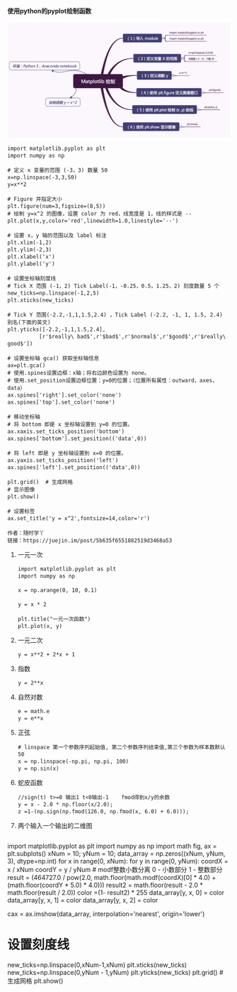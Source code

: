 #### 使用python的pyplot绘制函数

![](pic/1.png)

```
import matplotlib.pyplot as plt
import numpy as np

# 定义 x 变量的范围 (-3，3) 数量 50 
x=np.linspace(-3,3,50)
y=x**2

# Figure 并指定大小
plt.figure(num=3,figsize=(8,5))
# 绘制 y=x^2 的图像，设置 color 为 red，线宽度是 1，线的样式是 --
plt.plot(x,y,color='red',linewidth=1.0,linestyle='--')

# 设置 x，y 轴的范围以及 label 标注
plt.xlim(-1,2)
plt.ylim(-2,3)
plt.xlabel('x')
plt.ylabel('y')

# 设置坐标轴刻度线 
# Tick X 范围 (-1，2) Tick Label(-1，-0.25，0.5，1.25，2) 刻度数量 5 个
new_ticks=np.linspace(-1,2,5)
plt.xticks(new_ticks)

# Tick Y 范围(-2.2,-1,1,1.5,2.4) ，Tick Label (-2.2, -1, 1, 1.5, 2.4) 别名(下面的英文)
plt.yticks([-2.2,-1,1,1.5,2.4],
          [r'$really\ bad$',r'$bad$',r'$normal$',r'$good$',r'$really\ good$'])

# 设置坐标轴 gca() 获取坐标轴信息
ax=plt.gca()
# 使用.spines设置边框：x轴；将右边颜色设置为 none。
# 使用.set_position设置边框位置：y=0的位置；（位置所有属性：outward，axes，data）
ax.spines['right'].set_color('none')
ax.spines['top'].set_color('none')

# 移动坐标轴
# 将 bottom 即是 x 坐标轴设置到 y=0 的位置。
ax.xaxis.set_ticks_position('bottom')
ax.spines['bottom'].set_position(('data',0))

# 将 left 即是 y 坐标轴设置到 x=0 的位置。
ax.yaxis.set_ticks_position('left')
ax.spines['left'].set_position(('data',0))

plt.grid()  # 生成网格
# 显示图像
plt.show()

# 设置标签
ax.set_title('y = x^2',fontsize=14,color='r')

作者：随时学丫
链接：https://juejin.im/post/5b635f6551882519d3468a53
```







1. 一元一次

   ```
   import matplotlib.pyplot as plt
   import numpy as np
    
   x = np.arange(0, 10, 0.1)
    
   y = x * 2
    
   plt.title("一元一次函数")
   plt.plot(x, y)
   ```

   

2. 一元二次

   ```
   y = x**2 + 2*x + 1
   ```

3. 指数

   ```
   y = 2**x
   ```

4. 自然对数

   ```
   e = math.e
   y = e**x
   ```

5. 正弦

   ```
   # linspace 第一个参数序列起始值, 第二个参数序列结束值,第三个参数为样本数默认50
   x = np.linspace(-np.pi, np.pi, 100)
   y = np.sin(x)
   ```

6. 蛇皮函数

   ```
   //sign(t) t>=0 输出1 t<0输出-1    fmod得到x/y的余数
   y = x - 2.0 * np.floor(x/2.0);
   z =1-(np.sign(np.fmod(126.0, np.fmod(x, 6.0) + 6.0)));
   ```



7. 两个输入一个输出的二维图

```
   ```
   import matplotlib.pyplot as plt
   import numpy as np
   import math
   fig, ax = plt.subplots()
   xNum = 10;
   yNum = 10;
   data_array = np.zeros((xNum, yNum, 3), dtype=np.int)
   for x in range(0, xNum):
       for y in range(0, yNum):
           coordX = x / xNum
           coordY = y / yNum
           # modf整数小数分离   0 - 小数部分  1 - 整数部分
           result = (464727.0 / pow(2.0, math.floor(math.modf(coordX)[0] * 4.0) + (math.floor(coordY * 5.0) * 4.0)))
           result2 = math.floor(result - 2.0 * math.floor(result / 2.0))
           color =(1- result2) * 255
           data_array[y, x, 0] = color
           data_array[y, x, 1] = color
           data_array[y, x, 2] = color
   
   cax = ax.imshow(data_array, interpolation='nearest', origin='lower')
   # 设置刻度线
   new_ticks=np.linspace(0,xNum-1,xNum)
   plt.xticks(new_ticks)
   new_ticks=np.linspace(0,yNum - 1,yNum)
   plt.yticks(new_ticks)
   plt.grid()  # 生成网格
   plt.show()
   ```
```

